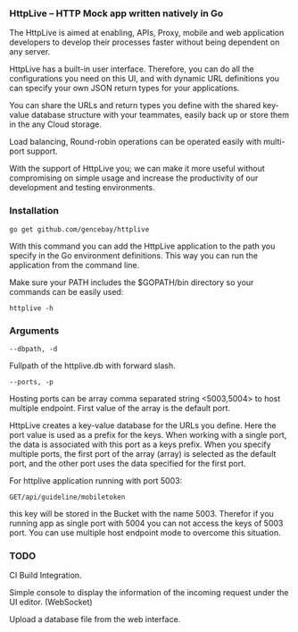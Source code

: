 ### HttpLive – HTTP Mock app written natively in Go

The HttpLive is aimed at enabling, APIs, Proxy, mobile and web application developers to develop their processes faster without being dependent on any server.

HttpLive has a built-in user interface. Therefore, you can do all the configurations you need on this UI, and with dynamic URL definitions you can specify your own JSON return types for your applications.

You can share the URLs and return types you define with the shared key-value database structure with your teammates, easily back up or store them in the any Cloud storage.

Load balancing, Round-robin operations can be operated easily with multi-port support.

With the support of HttpLive you; we can make it more useful without compromising on simple usage and increase the productivity of our development and testing environments.

### Installation

    go get github.com/gencebay/httplive

With this command you can add the HttpLive application to the path you specify in the Go environment definitions. This way you can run the application from the command line.

Make sure your PATH includes the $GOPATH/bin directory so your commands can be easily used:

    httplive -h

### Arguments

    --dbpath, -d

Fullpath of the httplive.db with forward slash.

    --ports, -p

Hosting ports can be array comma separated string <5003,5004> to host multiple endpoint. First value of the array is the default port.

HttpLive creates a key-value database for the URLs you define. Here the port value is used as a prefix for the keys. When working with a single port, the data is associated with this port as a keys prefix. When you specify multiple ports, the first port of the array (array) is selected as the default port, and the other port uses the data specified for the first port.

For httplive application running with port 5003:

    GET/api/guideline/mobiletoken

this key will be stored in the Bucket with the name 5003. Therefor if you running app as single port with 5004 you can not access the keys of 5003 port. You can use multiple host endpoint mode to overcome this situation.

### TODO

CI Build Integration.

Simple console to display the information of the incoming request under the UI editor. (WebSocket)

Upload a database file from the web interface.
